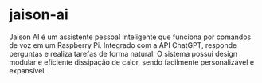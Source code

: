 # jaison-ai
Jaison AI é um assistente pessoal inteligente que funciona por comandos de voz em um Raspberry Pi. Integrado com a API ChatGPT, responde perguntas e realiza tarefas de forma natural. O sistema possui design modular e eficiente dissipação de calor, sendo facilmente personalizável e expansível.
